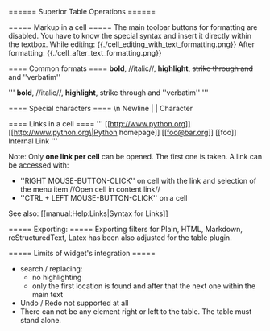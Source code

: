 ====== Superior Table Operations ======

===== Markup in a cell =====
The main toolbar buttons for formatting are disabled. You have to know the special syntax and insert it directly within the textbox.
While editing:		{{./cell_editing_with_text_formatting.png}}
After formatting: 	{{./cell_after_text_formatting.png}}

==== Common formats ====
**bold**, //italic//, __highlight__, ~~strike through and~~ and ''verbatim''

'''
**bold**, //italic//, __highlight__, ~~strike through~~ and ''verbatim''
'''


==== Special characters ====
\\n		Newline
\|		| Character

==== Links in a  cell ====
'''
[[http://www.python.org]]
[[http://www.python.org\|Python homepage]]
[[foo@bar.org]]
[[foo]]		Internal Link
'''

Note: Only **one link per cell** can be opened. The first one is taken.
A link can be accessed with:
* ''RIGHT MOUSE-BUTTON-CLICK'' on cell with the link  and selection of the menu item //Open cell in content link//
* ''CTRL + LEFT MOUSE-BUTTON-CLICK'' on a cell

See also:	[[manual:Help:Links|Syntax for Links]]

===== Exporting: =====
Exporting filters for Plain, HTML, Markdown, reStructuredText, Latex has been also adjusted for the table plugin.

===== Limits of widget's integration =====
* search / replacing:
	* no highlighting
	* only the first location is found and after that the next one within the main text
* Undo / Redo not supported at all
* There can not be any element right or left to the table. The table must stand alone.
